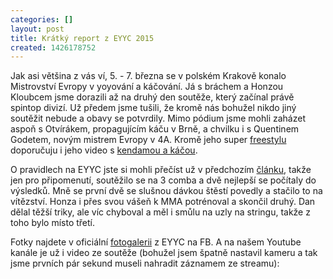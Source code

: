 ```yaml
---
categories: []
layout: post
title: Krátký report z EYYC 2015
created: 1426178752
---
```

<p>Jak asi většina z vás ví, 5. - 7. března se v polském Krakově konalo Mistrovství Evropy v yoyování a káčování. Já s bráchem a Honzou Kloubcem jsme dorazili až na druhý den soutěže, který začínal právě spintop divizí. Už předem jsme tušili, že kromě nás bohužel nikdo jiný soutěžit nebude a obavy se potvrdily. Mimo pódium jsme mohli zaházet aspoň s Otvírákem, propagujícím káču v Brně, a chvilku i s Quentinem Godetem, novým mistrem Evropy v 4A. Kromě jeho super <a href="https://www.youtube.com/watch?v=5kSD8oTixsg">freestylu</a> doporučuju i jeho video s <a href="https://www.youtube.com/watch?v=dWljzopeRF4">kendamou a káčou</a>.</p>

<p>O pravidlech na EYYC jste si mohli přečíst už v předchozím <a href="http://spintop.cz/news/eyyc-2015-se-bl%C3%AD%C5%BE%C3%AD">článku</a>, takže jen pro připomenutí, soutěžilo se na 3 comba a dvě nejlepší se počítaly do výsledků. Mně se první dvě se slušnou dávkou štěstí povedly a stačilo to na vítězství. Honza i přes svou vášeň k MMA potrénoval a skončil druhý. Dan dělal těžší triky, ale víc chyboval a měl i smůlu na uzly na stringu, takže z toho bylo místo třetí.</p>

<p>Fotky najdete v oficiální <a href="https://www.facebook.com/PhotoRaph/media_set?set=a.10153131031634841.1073741869.662454840&amp;type=1">fotogalerii</a> z EYYC na FB. A na našem Youtube kanále je už i video ze soutěže (bohužel jsem špatně nastavil kameru a tak jsme prvních pár sekund museli nahradit záznamem ze streamu):</p>

<p><div class="youtube-player" data-id="6RXKujuZjGU"></div></p>
